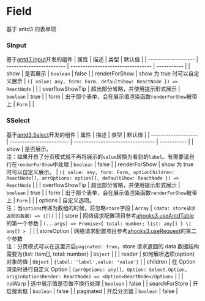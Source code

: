 # Field

基于 antd3 的表单项

### SInput

基于[antd3.Input](https://3x.ant.design/components/input-cn/#Input)开发的组件
| 属性 | 描述 | 类型 | 默认值 |
| ------------------- | ------------------------ | --------------------------------- | ----------- |
| show | 是否展示 | `boolean` | false |
| renderForShow | show 为 true 时可以自定义展示 | `({ value: any, form: Form, defaultShow: ReactNode }) => ReactNode` | |
| overflowShowTip | 超出部分省略，并使用提示形式展示 | `boolean` | true |
| form | 出于那个表单，会在展示值渲染函数`renderForShow`被带上 | `Form` | |

### SSelect

基于[antd3.Select](https://3x.ant.design/components/select-cn/)开发的组件
| 属性 | 描述 | 类型 | 默认值 |
| ------------------- | ------------------------ | --------------------------------- | ----------- |
| show | 是否展示。<br/> 注：如果开启了分页模式就不再将展示的`value`转换为看到的`label`。有需要请自行在`renderForShow`中处理 | `boolean` | false |
| renderForShow | show 为 true 时可以自定义展示。 | `({ value: any, form: Form, optionChildren: ReactNode[], arrOptions: option[], defaultShow: ReactNode }) => ReactNode` | |
| overflowShowTip | 超出部分省略，并使用提示形式展示 | `boolean` | true |
| form | 出于那个表单，会在展示值渲染函数`renderForShow`被带上 | `Form` | |
| options | 自定义选项。<br/>注：当`options`传递为数组的时候，将忽略`store`字段 | `Array` \| `(data: store请求返回的数据) => ([])` | |
| store | 网络请求配置项目参考[ahooks3.useAntdTable](https://ahooks.js.org/zh-CN/hooks/use-antd-table)的第一个参数 | `(...args) => Promise<{ total: number; list: any[] } \| any[] > ` | |
| storeOption | 网络请求配置项目参考[ahooks3.useRequest](https://ahooks.js.org/zh-CN/hooks/use-antd-table)的第二个参数<br/>注：分页模式可以在这里开启`paginated: true`，store 请求返回的 data 数据结构需要为{list: Item[], total: number} | `Object` | |
| reader | 如何解析选项(option)对象的值 | `Object` | `{label: 'label',value: 'value'}` |
| children | 在 Option 渲染时进行自定义 Option | `(arrOptions: any[], Option: Select.Option, originOptionsRender: ReactNode) => <Option>ReactNode</Option>` | |
| noWarp | 选中展示值是否做不换行处理 | `boolean` | false |
| searchForStore | 开启搜索框 | `boolean` | false |
| paginated | 开启分页器 | `boolean` | false |
